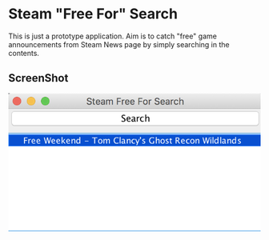 # Steam "Free For" Search

This is just a prototype application.
Aim is to catch "free" game announcements from Steam News page by simply searching in the contents.

## ScreenShot

![actorInit](https://github.com/cansusam/SteamFreeGameSearch/blob/master/pic/ss.png)

